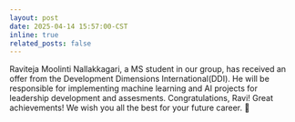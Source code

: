 ```yaml
---
layout: post
date: 2025-04-14 15:57:00-CST
inline: true
related_posts: false
---
```


Raviteja Moolinti Nallakkagari, a MS student in our group, has received an offer from the Development Dimensions International(DDI). He will be responsible for implementing machine learning and AI projects for leadership development and assesments. Congratulations, Ravi! Great achievements! We wish you all the best for your future career. 🌟
